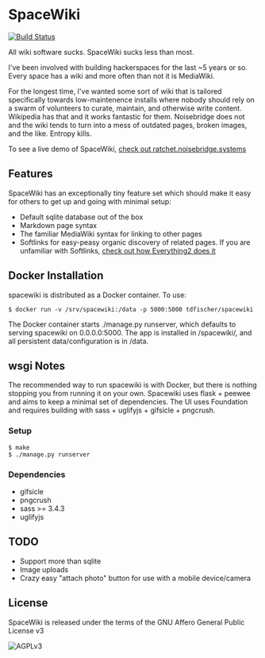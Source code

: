 # SpaceWiki

[![Build Status](https://travis-ci.org/tdfischer/spacewiki.svg?branch=master)](https://travis-ci.org/tdfischer/spacewiki)

All wiki software sucks. SpaceWiki sucks less than most.

I've been involved with building hackerspaces for the last ~5 years or so. Every
space has a wiki and more often than not it is MediaWiki.

For the longest time, I've wanted some sort of wiki that is tailored
specifically towards low-maintenence installs where nobody should rely on a
swarm of volunteers to curate, maintain, and otherwise write content. Wikipedia
has that and it works fantastic for them. Noisebridge does not and the wiki
tends to turn into a mess of outdated pages, broken images, and the like.
Entropy kills.

To see a live demo of SpaceWiki, [check out
ratchet.noisebridge.systems](http://ratchet.noisebridge.systems/wiki/)

## Features

SpaceWiki has an exceptionally tiny feature set which should make it easy for
others to get up and going with minimal setup:

* Default sqlite database out of the box
* Markdown page syntax
* The familiar MediaWiki syntax for linking to other pages
* Softlinks for easy-peasy organic discovery of related pages. If you are
  unfamiliar with Softlinks, [check out how Everything2 does
  it](http://everything2.com/title/Soft+link)

## Docker Installation

spacewiki is distributed as a Docker container. To use:

    $ docker run -v /srv/spacewiki:/data -p 5000:5000 tdfischer/spacewiki

The Docker container starts ./manage.py runserver, which defaults to serving
spacewiki on 0.0.0.0:5000. The app is installed in /spacewiki/, and all
persistent data/configuration is in /data.

## wsgi Notes

The recommended way to run spacewiki is with Docker, but there is nothing
stopping you from running it on your own. Spacewiki uses flask + peewee and aims
to keep a minimal set of dependencies. The UI uses Foundation and requires
building with sass + uglifyjs + gifsicle + pngcrush.

### Setup

    $ make
    $ ./manage.py runserver

### Dependencies

* gifsicle
* pngcrush
* sass >= 3.4.3
* uglifyjs

## TODO

* Support more than sqlite
* Image uploads
* Crazy easy "attach photo" button for use with a mobile device/camera

## License

SpaceWiki is released under the terms of the GNU Affero General Public License v3

![AGPLv3](https://raw.github.com/tdfischer/spacewiki/master/doc/agpl.png)
